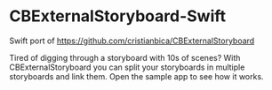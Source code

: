 CBExternalStoryboard-Swift
==========================

Swift port of https://github.com/cristianbica/CBExternalStoryboard

Tired of digging through a storyboard with 10s of scenes? With CBExternalStoryboard you can split your storyboards in multiple storyboards and link them. Open the sample app to see how it works.
